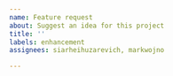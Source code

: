 ```yaml
---
name: Feature request
about: Suggest an idea for this project
title: ''
labels: enhancement
assignees: siarheihuzarevich, markwojno

---
```



